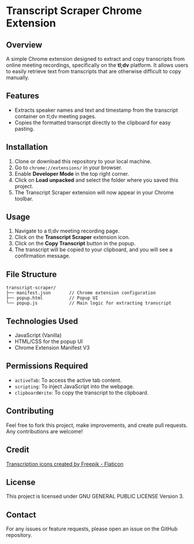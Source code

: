 # Transcript Scraper Chrome Extension

## Overview
A simple Chrome extension designed to extract and copy transcripts from online meeting recordings, specifically on the **tl;dv** platform. It allows users to easily retrieve text from transcripts that are otherwise difficult to copy manually.

## Features
- Extracts speaker names and text and timestamp from the transcript container on tl;dv meeting pages.
- Copies the formatted transcript directly to the clipboard for easy pasting.

## Installation
1. Clone or download this repository to your local machine.
2. Go to `chrome://extensions/` in your browser.
3. Enable **Developer Mode** in the top right corner.
4. Click on **Load unpacked** and select the folder where you saved this project.
5. The Transcript Scraper extension will now appear in your Chrome toolbar.

## Usage
1. Navigate to a tl;dv meeting recording page.
2. Click on the **Transcript Scraper** extension icon.
3. Click on the **Copy Transcript** button in the popup.
4. The transcript will be copied to your clipboard, and you will see a confirmation message.

## File Structure
```
transcript-scraper/
├── manifest.json       // Chrome extension configuration
├── popup.html          // Popup UI
└── popup.js            // Main logic for extracting transcript
```

## Technologies Used
- JavaScript (Vanilla)
- HTML/CSS for the popup UI
- Chrome Extension Manifest V3

## Permissions Required
- `activeTab`: To access the active tab content.
- `scripting`: To inject JavaScript into the webpage.
- `clipboardWrite`: To copy the transcript to the clipboard.

## Contributing
Feel free to fork this project, make improvements, and create pull requests. Any contributions are welcome!

## Credit
<a href="https://www.flaticon.com/free-icons/transcription" title="transcription icons">Transcription icons created by Freepik - Flaticon</a>

## License
This project is licensed under GNU GENERAL PUBLIC LICENSE Version 3.

## Contact
For any issues or feature requests, please open an issue on the GitHub repository.
